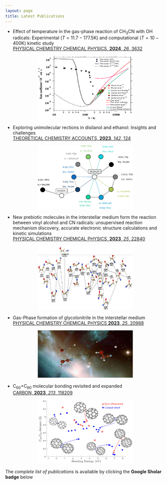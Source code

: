 ```yaml
---
layout: page
title: Latest Publications
---
```


- Effect of temperature in the gas-phase reaction of CH<sub>3</sub>CN with OH radicals: Experimental $\scriptstyle{(T=11.7-177.5\mathrm{K})}$ and computational $\scriptstyle{(T=10-400\mathrm{K})}$ kinetic study  
   [PHYSICAL CHEMISTRY CHEMICAL PHYSICS, **2024**, _26_, 3632](https://pubs.rsc.org/en/content/articlelanding/2024/cp/d3cp04944b)

<p align="center">
   <img src="https://raw.githubusercontent.com/emartineznunez/emartineznunez.github.io/master/assets/img/rates.gif" alt="alt text" width="300" height="200">
</p>

- Exploring unimolecular rections in disilanol and ethanol: Insights and challenges  
[THEORETICAL CHEMISTRY ACCOUNTS, **2023**, _142_, 124](https://link.springer.com/article/10.1007/s00214-023-03062-0)

<p align="center">
   <img src="https://raw.githubusercontent.com/emartineznunez/emartineznunez.github.io/master/assets/img/disilanol.jpg" alt="alt text" width="300" height="200">
</p>

- New prebiotic molecules in the interstellar medium form the reaction between vinyl alcohol and CN radicals: unsupervised reaction mechanism discovery, accurate electronic structure calculations and kinetic simulations  
[PHYSICAL CHEMISTRY CHEMICAL PHYSICS, **2023**, _25_, 22840](https://pubs.rsc.org/en/content/articlelanding/2023/cp/d3cp02571c)

<p align="center">
   <img src="https://raw.githubusercontent.com/emartineznunez/emartineznunez.github.io/master/assets/img/Ballota.jpg" alt="alt text" width="300" height="200">
</p>

- Gas-Phase formation of glycolonitrile in the interstellar medium   
[PHYSICAL CHEMISTRY CHEMICAL PHYSICS **2023**, _25_, 20988](https://pubs.rsc.org/en/content/articlelanding/2023/cp/d3cp02379f)

<p align="center">
   <img src="https://raw.githubusercontent.com/emartineznunez/emartineznunez.github.io/master/assets/img/ISM.jpg" alt="alt text" width="300" height="150">
</p>

- C<sub>60</sub>+C<sub>60</sub> molecular bonding revisited and expanded  
[CARBON, **2023**, _213_, 118209](https://www.sciencedirect.com/science/article/pii/S0008622323004542)

<p align="center">
   <img src="https://raw.githubusercontent.com/emartineznunez/emartineznunez.github.io/master/assets/img/C60.jpg" alt="alt text" width="300" height="200">
</p>


The _complete list of publications_ is available by clicking the **Google Sholar badge** below
